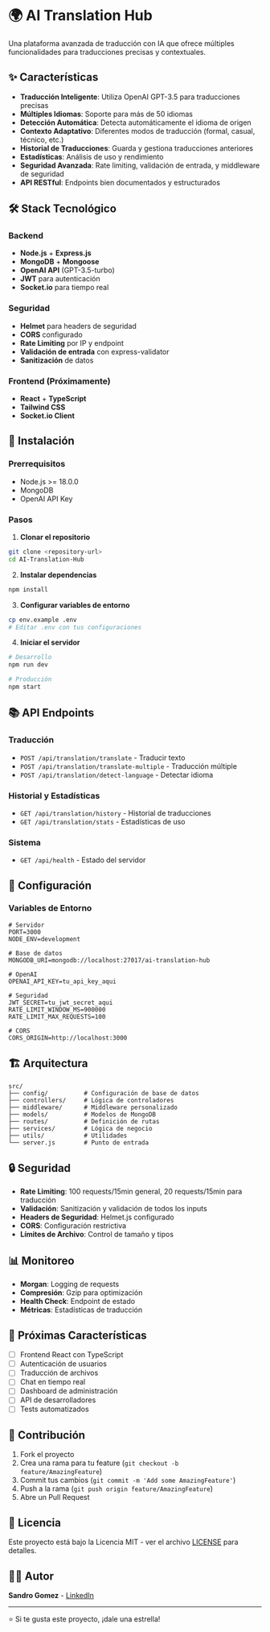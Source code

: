 # 🌍 AI Translation Hub

Una plataforma avanzada de traducción con IA que ofrece múltiples funcionalidades para traducciones precisas y contextuales.

## ✨ Características

- **Traducción Inteligente**: Utiliza OpenAI GPT-3.5 para traducciones precisas
- **Múltiples Idiomas**: Soporte para más de 50 idiomas
- **Detección Automática**: Detecta automáticamente el idioma de origen
- **Contexto Adaptativo**: Diferentes modos de traducción (formal, casual, técnico, etc.)
- **Historial de Traducciones**: Guarda y gestiona traducciones anteriores
- **Estadísticas**: Análisis de uso y rendimiento
- **Seguridad Avanzada**: Rate limiting, validación de entrada, y middleware de seguridad
- **API RESTful**: Endpoints bien documentados y estructurados

## 🛠️ Stack Tecnológico

### Backend
- **Node.js** + **Express.js**
- **MongoDB** + **Mongoose**
- **OpenAI API** (GPT-3.5-turbo)
- **JWT** para autenticación
- **Socket.io** para tiempo real

### Seguridad
- **Helmet** para headers de seguridad
- **CORS** configurado
- **Rate Limiting** por IP y endpoint
- **Validación de entrada** con express-validator
- **Sanitización** de datos

### Frontend (Próximamente)
- **React** + **TypeScript**
- **Tailwind CSS**
- **Socket.io Client**

## 🚀 Instalación

### Prerrequisitos
- Node.js >= 18.0.0
- MongoDB
- OpenAI API Key

### Pasos

1. **Clonar el repositorio**
```bash
git clone <repository-url>
cd AI-Translation-Hub
```

2. **Instalar dependencias**
```bash
npm install
```

3. **Configurar variables de entorno**
```bash
cp env.example .env
# Editar .env con tus configuraciones
```

4. **Iniciar el servidor**
```bash
# Desarrollo
npm run dev

# Producción
npm start
```

## 📚 API Endpoints

### Traducción
- `POST /api/translation/translate` - Traducir texto
- `POST /api/translation/translate-multiple` - Traducción múltiple
- `POST /api/translation/detect-language` - Detectar idioma

### Historial y Estadísticas
- `GET /api/translation/history` - Historial de traducciones
- `GET /api/translation/stats` - Estadísticas de uso

### Sistema
- `GET /api/health` - Estado del servidor

## 🔧 Configuración

### Variables de Entorno

```env
# Servidor
PORT=3000
NODE_ENV=development

# Base de datos
MONGODB_URI=mongodb://localhost:27017/ai-translation-hub

# OpenAI
OPENAI_API_KEY=tu_api_key_aqui

# Seguridad
JWT_SECRET=tu_jwt_secret_aqui
RATE_LIMIT_WINDOW_MS=900000
RATE_LIMIT_MAX_REQUESTS=100

# CORS
CORS_ORIGIN=http://localhost:3000
```

## 🏗️ Arquitectura

```
src/
├── config/          # Configuración de base de datos
├── controllers/     # Lógica de controladores
├── middleware/      # Middleware personalizado
├── models/          # Modelos de MongoDB
├── routes/          # Definición de rutas
├── services/        # Lógica de negocio
├── utils/           # Utilidades
└── server.js        # Punto de entrada
```

## 🔒 Seguridad

- **Rate Limiting**: 100 requests/15min general, 20 requests/15min para traducción
- **Validación**: Sanitización y validación de todos los inputs
- **Headers de Seguridad**: Helmet.js configurado
- **CORS**: Configuración restrictiva
- **Límites de Archivo**: Control de tamaño y tipos

## 📊 Monitoreo

- **Morgan**: Logging de requests
- **Compresión**: Gzip para optimización
- **Health Check**: Endpoint de estado
- **Métricas**: Estadísticas de traducción

## 🚀 Próximas Características

- [ ] Frontend React con TypeScript
- [ ] Autenticación de usuarios
- [ ] Traducción de archivos
- [ ] Chat en tiempo real
- [ ] Dashboard de administración
- [ ] API de desarrolladores
- [ ] Tests automatizados

## 🤝 Contribución

1. Fork el proyecto
2. Crea una rama para tu feature (`git checkout -b feature/AmazingFeature`)
3. Commit tus cambios (`git commit -m 'Add some AmazingFeature'`)
4. Push a la rama (`git push origin feature/AmazingFeature`)
5. Abre un Pull Request

## 📄 Licencia

Este proyecto está bajo la Licencia MIT - ver el archivo [LICENSE](LICENSE) para detalles.

## 👨‍💻 Autor

**Sandro Gomez** - [LinkedIn](https://linkedin.com/in/sandrogomez)

---

⭐ Si te gusta este proyecto, ¡dale una estrella!

